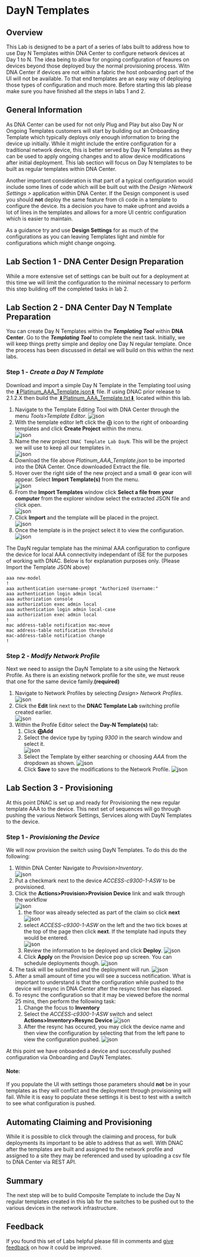 # DayN Templates
## Overview
This Lab is designed to be a part of a series of labs built to address how to use Day N Templates within DNA Center to configure network devices at Day 1 to N. The idea being to allow for ongoing configuration of feaures on devices beyond those deployed buy the normal provisioning process. Witn DNA Center if devices are not within a fabric the host onboarding part of the UI will not be available. To that end templates are an easy way of deploying those types of configuration and much more. Before starting this lab please make sure you have finished all the steps in labs 1 and 2.

## General Information
As DNA Center can be used for not only Plug and Play but also Day N or Ongoing Templates customers will start by building out an Onboarding Template which typically deploys only enough information to bring the device up initially. While it might include the entire configuration for a traditional network device, this is better served by Day N Templates as they can be used to apply ongoing changes and to allow device modifications after initial deployment. This lab section will focus on Day N templates to be built as regular templates within DNA Center.

Another important consideration is that part of a typical configuration would include some lines of code which will be built out with the *Design >Network Settings >* application within DNA Center. If the Design component is used you should **not** deploy the same feature from cli code in a template to configure the device. Its a decision you have to make upfront and avoids a lot of lines in the templates and allows for a more UI centric configuration which is easier to maintain. 

As a guidance try and use **Design Settings** for as much of the configurations as you can leaving Templates light and nimble for configurations which might change ongoing.

## Lab Section 1 - DNA Center Design Preparation
While a more extensive set of settings can be built out for a deployment at this time we will limit the configuration to the minimal necessary to perform this step building off the completed tasks in lab 2.

## Lab Section 2 - DNA Center Day N Template Preparation
You can create Day N Templates within the ***Templating Tool*** within **DNA Center**. Go to the ***Templating Tool*** to complete the next task. Initially, we will keep things pretty simple and deploy one Day N regular template. Once the process has been discussed in detail we will build on this within the next labs. 

### Step 1 - ***Create a Day N Template***
Download and import a simple Day N Template in the Templating tool using the <a href="https://minhaskamal.github.io/DownGit/#/home?url=https://github.com/kebaldwi/DNAC-TEMPLATES/blob/master/LABS/LAB3-DayN-Template/templates/2125templates/Platinum_AAA_Template.json">⬇︎Platinum_AAA_Template.json⬇︎</a> file. If using DNAC prior release to 2.1.2.X then build the <a href="https://minhaskamal.github.io/DownGit/#/home?url=https://github.com/kebaldwi/DNAC-TEMPLATES/blob/master/LABS/LAB3-DayN-Template/templates/Platinum_AAA_Template.txt">⬇︎Platinum_AAA_Template.txt⬇︎</a> located within this lab. 

1. Navigate to the Template Editing Tool with DNA Center through the menu *Tools>Template Editor*.
   ![json](./images/DNAC-NavigateTemplate.png?raw=true "Import JSON")
2. With the template editor left click the ⨁ icon to the right of onboarding templates and click **Create Project** within the menu.  
   ![json](./images/DNAC-ProjectCreate.png?raw=true "Import JSON")
3. Name the new project `DNAC Template Lab DayN`. This will be the project we will use to keep all our templates in.   
   ![json](./images/DNAC-ProjectAdd.png?raw=true "Import JSON")
4. Download the file above *Platinum_AAA_Template.json* to be imported into the DNA Center. Once downloaded Extract the file.
5. Hover over the right side of the new project and a small ⚙ gear icon will appear. Select **Import Template(s)** from the menu.   
   ![json](./images/DNAC-TemplateImportBegin.png?raw=true "Import JSON")
6. From the **Import Templates** window click **Select a file from your computer** from the explorer window select the extracted JSON file and click open.   
   ![json](./images/DNAC-TemplateSelect.png?raw=true "Import JSON")
7. Click **Import** and the template will be placed in the project.   
   ![json](./images/DNAC-TemplateImport.png?raw=true "Import JSON")
8. Once the template is in the project select it to view the configuration.
   ![json](./images/DNAC-TemplateAAA.png?raw=true "Import JSON")

The DayN regular template has the minimal AAA configuration to configure the device for local AAA connectivity independant of ISE for the purposes of working with DNAC. Below is for explanation purposes only. (Please Import the Template JSON above)

```
aaa new-model
!
aaa authentication username-prompt "Authorized Username:"
aaa authentication login admin local
aaa authorization console
aaa authorization exec admin local
aaa authentication login admin local-case
aaa authorization exec admin local 
!
mac address-table notification mac-move
mac address-table notification threshold
mac-address-table notification change
!
```
### Step 2 - ***Modify Network Profile***
Next we need to assign the DayN Template to a site using the Network Profile. As there is an existing network profile for the site, we must reuse that one for the same device family.**(required)** 

   1. Navigate to Network Profiles by selecting *Design> Network Profiles*.
      ![json](./images/DNAC-NavigateProfile.png?raw=true "Import JSON")
   2. Click the **Edit** link next to the **DNAC Template Lab** switching profile created earlier.  
   ![json](./images/DNAC-ProfileEdit.png?raw=true "Import JSON")
   3. Within the Profile Editor select the **Day-N Template(s)** tab: 
      1. Click **⨁Add** 
      2. Select the device type by typing *9300* in the search window and select it.    
         ![json](./images/DNAC-ProfileDayN9300.png?raw=true "Import JSON")   
      3. Select the Template by either searching or choosing *AAA* from the dropdown as shown.
         ![json](./images/DNAC-ProfileDayNAAA.png?raw=true "Import JSON")   
      4. Click **Save** to save the modifications to the Network Profile.
         ![json](./images/DNAC-ProfileSuccess.png?raw=true "Import JSON")   

## Lab Section 3 - Provisioning
At this point DNAC is set up and ready for Provisioning the new regular template AAA to the device. This next set of sequences will go through pushing the various Network Settings, Services along with DayN Templates to the device.

### Step 1 - ***Provisioning the Device***
We will now provision the switch using DayN Templates. To do this do the following:

   1. Within DNA Center Navigate to *Provision>Inventory*.      
   ![json](./images/DNAC-NavigateInventory.png?raw=true "Import JSON")
   2. Put a checkmark next to the device *ACCESS-c9300-1-ASW* to be provisioned.
   3. Click the **Actions>Provision>Provision Device** link and walk through the workflow    
   ![json](./images/DNAC-ProvisionBegin.png?raw=true "Import JSON")
      1. the floor was already selected as part of the claim so click **next**    
      ![json](./images/DNAC-ProvisionSite.png?raw=true "Import JSON")
      2. select *ACCESS-c9300-1-ASW* on the left and the two tick boxes at the top of the page then click **next**. If the template had inputs they would be entered.  
      ![json](./images/DNAC-ProvisionAdvConfig.png?raw=true "Import JSON")
      3. Review the information to be deployed and click **Deploy**.
      ![json](./images/DNAC-ProvisionDeploy.png?raw=true "Import JSON")
      4. Click **Apply** on the Provision Device pop up screen. You can schedule deployments though.
      ![json](./images/DNAC-ProvisionApply.png?raw=true "Import JSON")
   4. The task will be submitted and the deployment will run.
   ![json](./images/DNAC-ProvisionTasking.png?raw=true "Import JSON")
   5. After a small amount of time you will see a success notification. What is important to understand is that the configuration while pushed to the device will resync in DNA Center after the resync timer has elapsed.       
   6. To resync the configuration so that it may be viewed before the normal 25 mins, then perform the following task:
      1. Change the focus to **Inventory**
      2. Select the *ACCESS-c9300-1-ASW* switch and select **Actions>Inventory>Resync Device**
      ![json](./images/DNAC-InventoryResync.png?raw=true "Import JSON")
      3. After the resync has occured, you may click the device name and then view the configuration by selecting that from the left pane to view the configuration pushed.
      ![json](./images/DNAC-DeviceConfig.png?raw=true "Import JSON")

At this point we have onboarded a device and successfully pushed configuration via Onboarding and DayN Templates. 

#### Note:
If you populate the UI with settings those parameters should **not** be in your templates as they will conflict and the deployment through provisioning will fail. While it is easy to populate these settings it is best to test with a switch to see what configuration is pushed.

## Automating Claiming and Provisioning
While it is possible to click through the claiming and process, for bulk deployments its important to be able to address that as well. With DNAC after the templates are built and assigned to the network profile and assigned to a site they may be referenced and used by uploading a csv file to DNA Center via REST API.

## Summary
The next step will be to build Composite Template to include the Day N regular templates created in this lab for the switches to be pushed out to the various devices in the network infrastructure. 

## Feedback
If you found this set of Labs helpful please fill in comments and [give feedback](https://app.smartsheet.com/b/form/f75ce15c2053435283a025b1872257fe) on how it could be improved.
